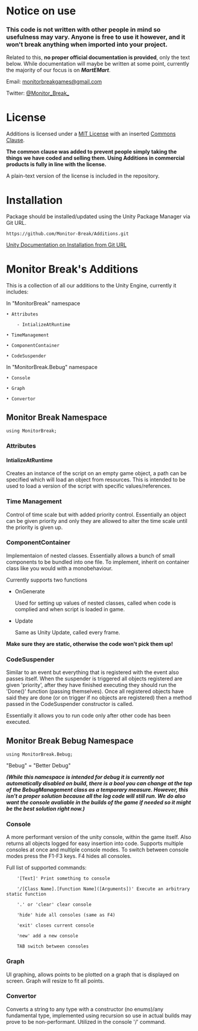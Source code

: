 # Notice on use

### This code is not written with other people in mind so usefulness may vary. Anyone is free to use it however, and it won't break anything when imported into your project.

Related to this, **no proper official documentation is provided**, only the text below. While documentation will maybe be written at some point, currently the majority of our focus is on ***MartEMart***.

Email: monitorbreakgames@gmail.com

Twitter: [@Monitor_Break_](https://twitter.com/Monitor_Break_)

# License

Additions is licensed under a [MIT License](https://opensource.org/licenses/MIT) with an inserted [Commons Clause](https://commonsclause.com/). 

**The common clause was added to prevent people simply taking the things we have coded and selling them. Using Additions in commercial products is fully
in line with the license.**

A plain-text version of the license is included in the repository.

# Installation

Package should be installed/updated using the Unity Package Manager via Git URL. 

```
https://github.com/Monitor-Break/Additions.git
```

[Unity Documentation on Installation from Git URL](https://docs.unity3d.com/Manual/upm-ui-giturl.html)

# Monitor Break's Additions

This is a collection of all our additions to the Unity Engine, currently it includes:

In "MonitorBreak" namespace

	• Attributes
  
		- IntializeAtRuntime
    
	• TimeManagement
  
	• ComponentContainer
  
	• CodeSuspender
  
In "MonitorBreak.Bebug" namespace

	• Console
  
	• Graph
  
	• Convertor
	
## Monitor Break Namespace
	using MonitorBreak;
### Attributes
#### IntializeAtRuntime
Creates an instance of the script on an empty game object, a path can be specified which will load an object from resources. This is intended to be used to load a version of the script with specific values/references.

### Time Management
Control of time scale but with added priority control. Essentially an object can be given priority and only they are allowed to alter the time scale until the priority is given up.

### ComponentContainer
Implementaion of nested classes. Essentially allows a bunch of small components to be bundled into one file. To implement, inherit on container class like you would with a monobehaviour.

Currently supports two functions	

- OnGenerate 

	Used for setting up values of nested classes, called when code is complied and when script is loaded in game.

- Update 

	Same as Unity Update, called every frame.

**Make sure they are static, otherwise the code won't pick them up!**

### CodeSuspender
Similar to an event but everything that is registered with the event also passes itself. When the suspender is triggered all objects registered are given 'priority', after they have finished executing they should run the 'Done()' function (passing themselves). Once all registered objects have said they are done (or on trigger if no objects are registered) then a method passed in the CodeSuspender constructor is called.

Essentially it allows you to run code only after other code has been executed.

## Monitor Break Bebug Namespace
	using MonitorBreak.Bebug;
"Bebug" = "Better Debug"

***(While this namespace is intended for debug it is currently not automatically disabled on build, there is a bool you can change at the top of the BebugManagement class as a temporary measure. However, this isn't a proper solution because all the log code will still run. We do also want the console avaliable in the builds of the game if needed so it might be the best solution right now.)***

### Console
A more performant version of the unity console, within the game itself. Also returns all objects logged for easy insertion into code. Supports multiple consoles at once and multiple console modes. To switch between console modes press the F1-F3 keys. F4 hides all consoles.

Full list of supported commands:

        '[Text]' Print something to console

        '/[Class Name].[Function Name]([Arguments])' Execute an arbitrary static function
	
        '.' or 'clear' clear console
	
        'hide' hide all consoles (same as F4)
	
        'exit' closes current console
	
        'new' add a new console
	
        TAB switch between consoles
	
### Graph
UI graphing, allows points to be plotted on a graph that is displayed on screen. Graph will resize to fit all points. 

### Convertor
Converts a string to any type with a constructor (no enums)/any fundamental type, implemented using recursion so use in actual builds may prove to be non-performant. Utilized in the console '/' command.
